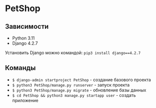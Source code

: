 # PetShop
## Зависимости

- Python 3.11
- Django 4.2.7

Установить Django можно командой: `pip3 install django==4.2.7`

## Команды

- `$ django-admin startproject PetShop` - создание базового проекта
- `$ python3 PetShop/manage.py runserver` - запуск проекта
- `$ python3 PetShop/manage.py migrate` - обновление базы данных
- `$ cd PetShop && python3 manage.py startapp user` - создать приложение